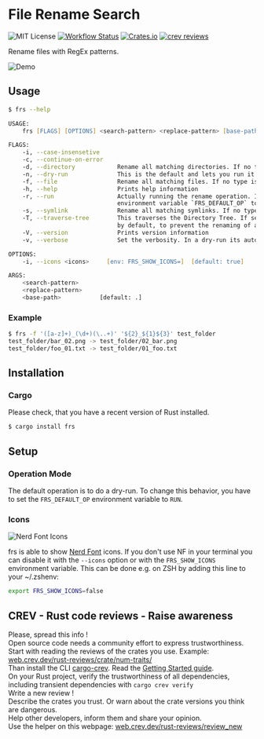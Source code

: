 # File Rename Search

![MIT License](https://img.shields.io/github/license/TheAlgorythm/frs?style=for-the-badge&logo=open-source-initiative)
[![Workflow Status](https://img.shields.io/github/workflow/status/TheAlgorythm/frs/Rust?style=for-the-badge)](https://github.com/TheAlgorythm/frs/actions?query=workflow%3ARust)
[![Crates.io](https://img.shields.io/crates/v/frs?style=for-the-badge&logo=rust)](https://crates.io/crates/frs)
[![crev reviews](https://web.crev.dev/rust-reviews/badge/crev_count/frs.svg)](https://web.crev.dev/rust-reviews/crate/frs/)

Rename files with RegEx patterns.

![Demo](https://zschoen.dev/img/frs_casts.svg)

## Usage

```zsh
$ frs --help

USAGE:
    frs [FLAGS] [OPTIONS] <search-pattern> <replace-pattern> [base-path]

FLAGS:
    -i, --case-insensetive
    -c, --continue-on-error
    -d, --directory            Rename all matching directories. If no type is set, then everything will be renamed
    -n, --dry-run              This is the default and lets you run it without the actual operation
    -f, --file                 Rename all matching files. If no type is set, then everything will be renamed
    -h, --help                 Prints help information
    -r, --run                  Actually running the rename operation. If you want to set this as default, set the
                               environment variable `FRS_DEFAULT_OP` to `RUN`
    -s, --symlink              Rename all matching symlinks. If no type is set, then everything will be renamed
    -T, --traverse-tree        This traverses the Directory Tree. If set, the renaming of directories will be disabled
                               by default, to prevent the renaming of a directory and its inner files
    -V, --version              Prints version information
    -v, --verbose              Set the verbosity. In a dry-run its automatically set to 1

OPTIONS:
    -i, --icons <icons>     [env: FRS_SHOW_ICONS=]  [default: true]

ARGS:
    <search-pattern>
    <replace-pattern>
    <base-path>           [default: .]
```

### Example

```zsh
$ frs -f '([a-z]+)_(\d+)(\..+)' '${2}_${1}${3}' test_folder
test_folder/bar_02.png -> test_folder/02_bar.png
test_folder/foo_01.txt -> test_folder/01_foo.txt
```

## Installation

### Cargo

Please check, that you have a recent version of Rust installed.

```zsh
$ cargo install frs
```

## Setup

### Operation Mode

The default operation is to do a dry-run. To change this behavior, you have to set the `FRS_DEFAULT_OP` environment variable to `RUN`.

### Icons

![Nerd Font Icons](https://zschoen.dev/img/frs_icons.png)

frs is able to show [Nerd Font](https://www.nerdfonts.com/) icons. If you don't use NF in your terminal you can disable it with the `--icons` option or with the `FRS_SHOW_ICONS` environment variable.
This can be done e.g. on ZSH by adding this line to your ~/.zshenv:

```zsh
export FRS_SHOW_ICONS=false
```


## CREV - Rust code reviews - Raise awareness

Please, spread this info !\
Open source code needs a community effort to express trustworthiness.\
Start with reading the reviews of the crates you use. Example: [web.crev.dev/rust-reviews/crate/num-traits/](https://web.crev.dev/rust-reviews/crate/num-traits/) \
Than install the CLI [cargo-crev](https://github.com/crev-dev/cargo-crev)\. Read the [Getting Started guide](https://github.com/crev-dev/cargo-crev/blob/master/cargo-crev/src/doc/getting_started.md). \
On your Rust project, verify the trustworthiness of all dependencies, including transient dependencies with `cargo crev verify`\
Write a new review ! \
Describe the crates you trust. Or warn about the crate versions you think are dangerous.\
Help other developers, inform them and share your opinion.\
Use the helper on this webpage: [web.crev.dev/rust-reviews/review_new](https://web.crev.dev/rust-reviews/review_new)

